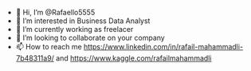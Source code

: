 - 👋 Hi, I’m @Rafaello5555
- 👀 I’m interested in Business Data Analyst
- 🌱 I’m currently working as freelacer
- 💞️ I’m looking to collaborate on your company
- 📫 How to reach me https://www.linkedin.com/in/rafail-mahammadli-7b48311a9/ and https://www.kaggle.com/rafailmahammadli




<!---
Rafaello5555/Rafaello5555 is a ✨ special ✨ repository because its `README.md` (this file) appears on your GitHub profile.
You can click the Preview link to take a look at your changes.
--->
